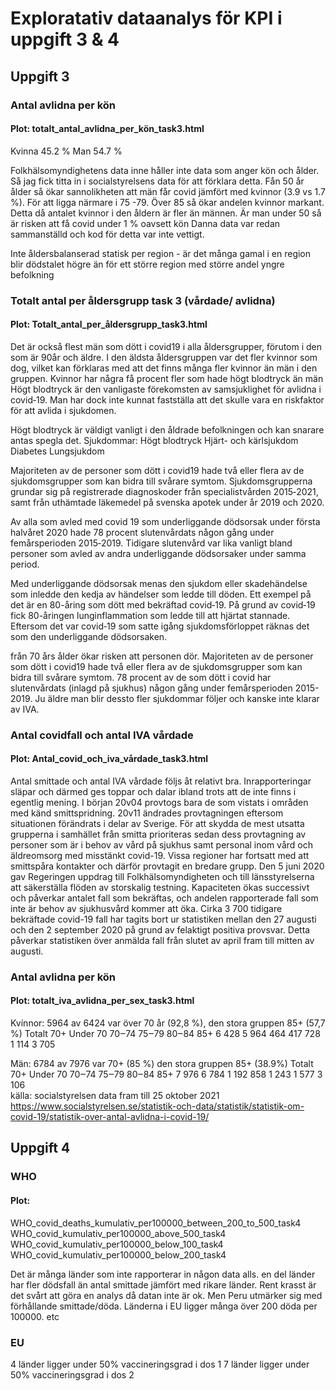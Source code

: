 # Exploratativ dataanalys för KPI i uppgift 3 & 4

## Uppgift 3
### Antal avlidna per kön
#### Plot: totalt_antal_avlidna_per_kön_task3.html 
Kvinna 45.2 %
Man 54.7 %

Folkhälsomyndighetens data inne håller inte data som anger kön och ålder. Så jag fick titta in i socialstyrelsens data för att förklara detta.
Fån 50 år ålder så ökar sannolikheten att män får covid jämfört med kvinnor (3.9 vs 1.7 %). För att ligga närmare i 75 -79. Över 85 så ökar andelen kvinnor markant. Detta då antalet kvinnor i den åldern är fler än männen. Är man under 50 så är risken att få covid under 1 % oavsett kön
Danna data var redan sammanställd och kod för detta var inte vettigt.

Inte åldersbalanserad statisk per region - är det många gamal i en region blir dödstalet högre än för ett större region med större andel yngre befolkning


### Totalt antal per åldersgrupp task 3 (vårdade/ avlidna)
#### Plot: Totalt_antal_per_åldersgrupp_task3.html
Det är också flest män som dött i covid19 i alla åldersgrupper, förutom i den som är 90år och äldre. I den äldsta åldersgruppen var det fler kvinnor som dog, vilket kan förklaras med att det finns många fler kvinnor än män i den gruppen.
Kvinnor har några få procent fler som hade högt blodtryck än män
Högt blodtryck är den vanligaste förekomsten av samsjuklighet för avlidna i covid‑19. 
Man har dock inte kunnat fastställa att det skulle vara en riskfaktor för att avlida i sjukdomen.

Högt blodtryck är väldigt vanligt i den åldrade befolkningen och kan snarare antas spegla det.
Sjukdommar:
Högt blodtryck
Hjärt- och kärlsjukdom
Diabetes
Lungsjukdom

Majoriteten av de personer som dött i covid19 hade två eller flera av de sjukdomsgrupper som kan bidra till svårare symtom.
Sjukdomsgrupperna grundar sig på registrerade diagnoskoder från specialistvården 2015‑2021, samt från uthämtade läkemedel på svenska apotek under år 2019 och 2020.

Av alla som avled med covid 19 som underliggande dödsorsak under första halvåret 2020 hade 78 procent slutenvårdats någon gång under femårsperioden 2015‑2019. Tidigare slutenvård var lika vanligt bland personer som avled av andra underliggande dödsorsaker under samma period.

Med underliggande dödsorsak menas den sjukdom eller skadehändelse som inledde den kedja av händelser som ledde till döden. Ett exempel på det är en 80-åring som dött med bekräftad covid‑19. På grund av covid‑19 fick 80-åringen lunginflammation som ledde till att hjärtat stannade. Eftersom det var covid‑19 som satte igång sjukdomsförloppet räknas det som den underliggande dödsorsaken.

från 70 års ålder ökar risken att personen dör.
Majoriteten av de personer som dött i covid19 hade två eller flera av de sjukdomsgrupper som kan bidra till svårare symtom.
78 procent av de som dött i covid har slutenvårdats (inlagd på sjukhus) någon gång under femårsperioden 2015-2019.
Ju äldre man blir dessto fler sjukdommar följer och kanske inte klarar av IVA. 


### Antal covidfall och antal IVA vårdade
#### Plot: Antal_covid_och_iva_vårdade_task3.html
Antal smittade och antal IVA vårdade följs åt relativt bra. 
Inrapporteringar släpar och därmed ges toppar och dalar ibland trots att de inte finns i egentlig mening.
I början 20v04 provtogs bara de som vistats i områden med känd smittspridning.
20v11 ändrades provtagningen eftersom situationen förändrats i delar av Sverige. 
För att skydda de mest utsatta grupperna i samhället från smitta prioriteras sedan dess provtagning av personer som är i behov av vård på sjukhus samt personal inom vård och äldreomsorg med misstänkt covid-19. Vissa regioner har fortsatt med att smittspåra kontakter och därför provtagit en bredare grupp.
Den 5 juni 2020 gav Regeringen uppdrag till Folkhälsomyndigheten och till länsstyrelserna att säkerställa flöden av storskalig testning. Kapaciteten ökas successivt och påverkar antalet fall som bekräftas, och andelen rapporterade fall som inte är behov av sjukhusvård kommer att öka.
Cirka 3 700 tidigare bekräftade covid-19 fall har tagits bort ur statistiken mellan den 27 augusti och den 2 september 2020 på grund av felaktigt positiva provsvar. Detta påverkar statistiken över anmälda fall från slutet av april fram till mitten av augusti.


### Antal avlidna per kön
#### Plot: totalt_iva_avlidna_per_sex_task3.html
Kvínnor: 5964 av 6424 var över 70 år  (92,8 %), den stora gruppen 85+ (57,7 %)
Totalt		70+		Under 70 		70‒74		75‒79		80‒84		85+
6 428		5 964		464			417			728			1 114		3 705	

Män: 6784 av 7976 var 70+ (85 %) den stora gruppen 85+ (38.9%)
Totalt		70+		Under 70 		70‒74		75‒79		80‒84		85+	
7 976		6 784	1 192			858			1 243		1 577		3 106	
källa: socialstyrelsen data fram till 25 oktober 2021
https://www.socialstyrelsen.se/statistik-och-data/statistik/statistik-om-covid-19/statistik-over-antal-avlidna-i-covid-19/


## Uppgift 4
### WHO
#### Plot: 
WHO_covid_deaths_kumulativ_per100000_between_200_to_500_task4
WHO_covid_kumulativ_per100000_above_500_task4
WHO_covid_kumulativ_per100000_below_100_task4
WHO_covid_kumulativ_per100000_below_200_task4 

Det är många länder som inte rapporterar in någon data alls.
en del länder har fler dödsfall än antal smittade jämfört med rikare länder.
Rent krasst är det svårt att göra en analys då datan inte är ok. Men Peru utmärker sig med förhållande smittade/döda. Länderna i EU ligger  många över 200 döda per 100000. etc


### EU
4 länder ligger under 50% vaccineringsgrad i dos 1
7 länder ligger under 50% vaccineringsgrad i dos 2

